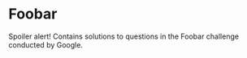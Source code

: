 # Foobar

Spoiler alert! Contains solutions to questions in the Foobar challenge conducted by Google.
